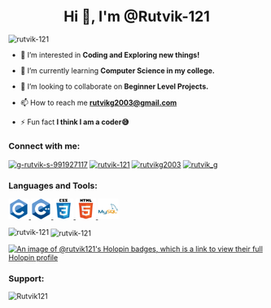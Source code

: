 
<!---
Rutvik-121/Rutvik-121 is a ✨ special ✨ repository because its `README.md` (this file) appears on your GitHub profile.
You can click the Preview link to take a look at your changes.
--->

<h1 align="center">Hi 👋, I'm @Rutvik-121</h1>
<p align="left"> <img src="https://komarev.com/ghpvc/?username=rutvik-121&label=Profile%20views&color=0e75b6&style=flat" alt="rutvik-121" /> </p>

- 👀 I’m interested in **Coding and Exploring new things!**

- 🌱 I’m currently learning **Computer Science in my college.**

- 👯 I’m looking to collaborate on **Beginner Level Projects.**

- 📫 How to reach me **rutvikg2003@gmail.com**

- ⚡ Fun fact **I think I am a coder😅**

<h3 align="left">Connect with me:</h3>
<p align="left">
<a href="https://linkedin.com/in/g-rutvik-s-991927117" target="blank"><img align="center" src="https://raw.githubusercontent.com/rahuldkjain/github-profile-readme-generator/master/src/images/icons/Social/linked-in-alt.svg" alt="g-rutvik-s-991927117" height="30" width="40" /></a>
<a href="https://codesandbox.com/rutvik-121" target="blank"><img align="center" src="https://raw.githubusercontent.com/rahuldkjain/github-profile-readme-generator/master/src/images/icons/Social/codesandbox.svg" alt="rutvik-121" height="30" width="40" /></a>
<a href="https://www.hackerrank.com/rutvikg2003" target="blank"><img align="center" src="https://raw.githubusercontent.com/rahuldkjain/github-profile-readme-generator/master/src/images/icons/Social/hackerrank.svg" alt="rutvikg2003" height="30" width="40" /></a>
<a href="https://www.leetcode.com/rutvik_g" target="blank"><img align="center" src="https://raw.githubusercontent.com/rahuldkjain/github-profile-readme-generator/master/src/images/icons/Social/leet-code.svg" alt="rutvik_g" height="30" width="40" /></a>
</p>

<h3 align="left">Languages and Tools:</h3>
<p align="left"> <a href="https://www.cprogramming.com/" target="_blank" rel="noreferrer"> <img src="https://raw.githubusercontent.com/devicons/devicon/master/icons/c/c-original.svg" alt="c" width="40" height="40"/> </a> <a href="https://www.w3schools.com/cpp/" target="_blank" rel="noreferrer"> <img src="https://raw.githubusercontent.com/devicons/devicon/master/icons/cplusplus/cplusplus-original.svg" alt="cplusplus" width="40" height="40"/> </a> <a href="https://www.w3schools.com/css/" target="_blank" rel="noreferrer"> <img src="https://raw.githubusercontent.com/devicons/devicon/master/icons/css3/css3-original-wordmark.svg" alt="css3" width="40" height="40"/> </a> <a href="https://www.w3.org/html/" target="_blank" rel="noreferrer"> <img src="https://raw.githubusercontent.com/devicons/devicon/master/icons/html5/html5-original-wordmark.svg" alt="html5" width="40" height="40"/> </a> <a href="https://www.mysql.com/" target="_blank" rel="noreferrer"> <img src="https://raw.githubusercontent.com/devicons/devicon/master/icons/mysql/mysql-original-wordmark.svg" alt="mysql" width="40" height="40"/> </a> </p>

<!--<p><img align="left" src="https://github-readme-stats.vercel.app/api/top-langs?username=rutvik-121&show_icons=true&locale=en&layout=compact" alt="rutvik-121" /></p>-->

<p>&nbsp;<img align="center" src="https://github-readme-streak-stats.herokuapp.com/?user=rutvik-121&" alt="rutvik-121" /> <img align="left" src="https://github-readme-stats.vercel.app/api/top-langs?username=rutvik-121&show_icons=true&locale=en&layout=compact" alt="rutvik-121" /> </p>

[![An image of @rutvik121's Holopin badges, which is a link to view their full Holopin profile](https://holopin.me/rutvik121)](https://holopin.io/@rutvik121)


<h3 align="left">Support:</h3>
<p><a href="https://www.buymeacoffee.com/Rutvik121"> <img align="left" src="https://cdn.buymeacoffee.com/buttons/v2/default-yellow.png" height="50" width="210" alt="Rutvik121" /></a></p>
